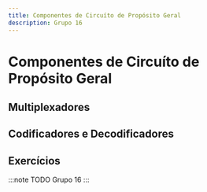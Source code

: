 ```yaml
---
title: Componentes de Circuíto de Propósito Geral
description: Grupo 16
---
```



# Componentes de Circuíto de Propósito Geral

## Multiplexadores

## Codificadores e Decodificadores
## Exercícios
:::note TODO
Grupo 16
:::
